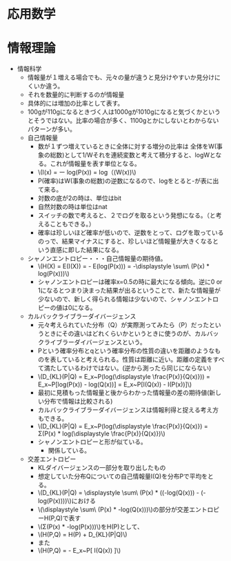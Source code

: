 <script type="text/x-mathjax-config">MathJax.Hub.Config({tex2jax:{inlineMath:[['\$','\$'],['\\(','\\)']],processEscapes:true},CommonHTML: {matchFontHeight:false}});</script>
<script type="text/javascript" async src="https://cdnjs.cloudflare.com/ajax/libs/mathjax/2.7.1/MathJax.js?config=TeX-MML-AM_CHTML"></script>


応用数学
============
# 情報理論

- 情報科学
  - 情報量が１増える場合でも、元々の量が違うと見分けやすいか見分けにくいか違う。
  - それを数量的に判断するのが情報量
  - 具体的には増加の比率として表す。
  - 100gが110gになるときづく人は1000gが1010gになると気づくかというとそうではない。比率の場合が多く、1100gとかにしないとわからないパターンが多い。
  - 自己情報量
    - 数が１ずつ増えているときに全体に対する増分の比率は 全体をW(事象の総数)として1/Wそれを連続変数と考えて積分すると、logWとなる。これが情報量を表す単位となる。
    - \\\(I(x) = ー log(P(x)) = log（(W(x))\\\)
    - P(確率)はW(事象の総数)の逆数になるので、logをとると-が表に出て来る。
    - 対数の底が2の時は、単位はbit
    - 自然対数の時は単位はnat
    - スイッチの数で考えると、２でログを取るという発想になる。（と考えることもできる。）
    - 確率は珍しいほど確率が低いので、逆数をとって、ログを取っているのっで、結果マイナスにすると、珍しいほど情報量が大きくなるという直感に即した結果になる。
  - シャノンエントロピー・・・自己情報量の期待値。
    - \\\(H(X) = E(I(X)) = - E(log(P(x))) = -\displaystyle \sum\ (P(x) * log(P(x)))\\\)
    - シャノンエントロピーは確率x=0.5の時に最大になる傾向。逆に0 or 1になるとつまり決まった結果が出るということで、新たな情報量が少ないので、新しく得られる情報は少ないので、シャノンエントロピーの値は0になる。
  - カルバックライブラーダイバージェンス
    - 元々考えられていた分布（Q）が実際測ってみたら（P）だったというときにその違いはどれくらいかというときに使うのが、カルバックライブラーダイバージェンスという。
    - Pという確率分布とqという確率分布の性質の違いを距離のようなものを表していると考えられる。性質は距離に近い。距離の定義をすべて満たしているわけではない。(逆から測ったら同じにならない)
    - \\\(D_{KL}(P\|Q) = E_x~P(log(\displaystyle \frac{P(x)}{Q(x)})) =　E_x~P[log(P(x)) - log(Q(x))] = E_x~P[I(Q(x)) - I(P(x))]\\\)
    - 最初に見積もった情報量と後からわかった情報量の差の期待値(新しい分布で情報は比較される)
    - カルバックライブラーダイバージェンスは情報利得と捉える考え方もできる。
    - \\\(D_{KL}(P\|Q) = E_x~P(log(\displaystyle \frac{P(x)}{Q(x)}) = Σ(P(x) * log(\displaystyle \frac{P(x)}{Q(x)})\\\)
    - シャノンエントロピーと形が似ている。
      - 関係している。
  - 交差エントロピー
    - KLダイバージェンスの一部分を取り出したもの
    - 想定していた分布Qについての自己情報量I(Q)を分布Pで平均をとる。
    - \\\(D_{KL}(P\|Q) = \displaystyle \sum\ (P(x) * ((-log(Q(x))) - (-log(P(x))))\\\)における
    - \\\(\displaystyle \sum\ (P(x) * -log(Q(x)))\\\)の部分が交差エントロピーH(P,Q)で表す
    - \\\(Σ(P(x) * -log(P(x)))\\\)をH(P)として、
    - \\\(H(P,Q) = H(P) + D_{KL}(P\|Q)\\\)
    - また
    - \\\(H(P,Q) = - E_x~P[ I(Q(x)) ]\\\)